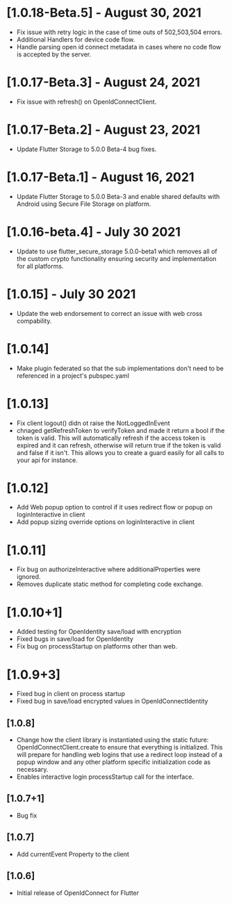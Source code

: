 # [1.0.18-Beta.5] - August 30, 2021

- Fix issue with retry logic in the case of time outs of 502,503,504 errors.
- Additional Handlers for device code flow.
- Handle parsing open id connect metadata in cases where no code flow is accepted by the server.

# [1.0.17-Beta.3] - August 24, 2021

- Fix issue with refresh() on OpenIdConnectClient.

# [1.0.17-Beta.2] - August 23, 2021

- Update Flutter Storage to 5.0.0 Beta-4 bug fixes.

# [1.0.17-Beta.1] - August 16, 2021

- Update Flutter Storage to 5.0.0 Beta-3 and enable shared defaults with Android using Secure File Storage on platform.

# [1.0.16-beta.4] - July 30 2021

- Update to use flutter_secure_storage 5.0.0-beta1 which removes all of the custom crypto functionality ensuring security and implementation for all platforms.

# [1.0.15] - July 30 2021

- Update the web endorsement to correct an issue with web cross compability.

# [1.0.14]

- Make plugin federated so that the sub implementations don't need to be referenced in a project's pubspec.yaml

# [1.0.13]

- Fix client logout() didn ot raise the NotLoggedInEvent
- chnaged getRefreshToken to verifyToken and made it return a bool if the token is valid. This will automatically refresh if the access token is expired and it can refresh, otherwise will return true if the token is valid and false if it isn't. This allows you to create a guard easily for all calls to your api for instance.

# [1.0.12]

- Add Web popup option to control if it uses redirect flow or popup on loginInteractive in client
- Add popup sizing override options on loginInteractive in client

# [1.0.11]

- Fix bug on authorizeInteractive where additionalProperties were ignored.
- Removes duplicate static method for completing code exchange.

# [1.0.10+1]

- Added testing for OpenIdentity save/load with encryption
- Fixed bugs in save/load for OpenIdentity
- Fix bug on processStartup on platforms other than web.

# [1.0.9+3]

- Fixed bug in client on process startup
- Fixed bug in save/load encrypted values in OpenIdConnectIdentity

## [1.0.8]

- Change how the client library is instantiated using the static future: OpenIdConnectClient.create to ensure that everything is initialized. This will prepare for handling web logins that use a redirect loop instead of a popup window and any other platform specific initialization code as necessary.
- Enables interactive login processStartup call for the interface.

## [1.0.7+1]

- Bug fix

## [1.0.7]

- Add currentEvent Property to the client

## [1.0.6]

- Initial release of OpenIdConnect for Flutter

